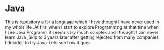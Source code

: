 # Java
This is repository a for a language which I have thought I have never used in my whole life .At first when I start to explore Programming at that time when I see Java Programm it seems very much complex and I thought I can never learn Java ,Skip to 3 years later after getting rejected from many companies I decided to try Java .Lets see how it goes
